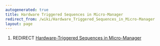 ```yaml
---
autogenerated: true
title: Hardware Triggered Sequences in Micro-Manager
redirect_from: /wiki/Hardware_Triggered_Sequences_in_Micro-Manager
layout: page
---
```


1.  REDIRECT [Hardware-Triggered Sequences in
    Micro-Manager](Hardware-Triggered_Sequences_in_Micro-Manager)

